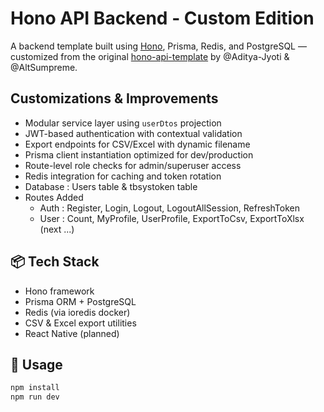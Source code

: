 # Hono API Backend - Custom Edition

A backend template built using [Hono](https://hono.dev/), Prisma, Redis, and PostgreSQL — customized from the original [hono-api-template](https://github.com/Aditya-Jyoti/Hono-API-Template) by @Aditya-Jyoti & @AltSumpreme.

## Customizations & Improvements

- Modular service layer using `userDtos` projection
- JWT-based authentication with contextual validation
- Export endpoints for CSV/Excel with dynamic filename
- Prisma client instantiation optimized for dev/production
- Route-level role checks for admin/superuser access
- Redis integration for caching and token rotation
- Database : Users table & tbsystoken table
- Routes Added
    - Auth : Register, Login, Logout, LogoutAllSession, RefreshToken
    - User : Count, MyProfile, UserProfile, ExportToCsv, ExportToXlsx (next ...)

## 📦 Tech Stack

- Hono framework
- Prisma ORM + PostgreSQL
- Redis (via ioredis docker)
- CSV & Excel export utilities
- React Native (planned)


## 🚀 Usage

```bash
npm install
npm run dev


